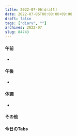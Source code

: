 ```yaml
---
title: 2022-07-06[draft]
date: 2022-07-06T00:00:00+09:00
draft: false
tags: ["diary", ""]
archives: 2022-07
slug: 84743
---
```

#### 午前
- 
#### 午後
- 
#### 体調
- 
#### その他
#### 今日のTabs